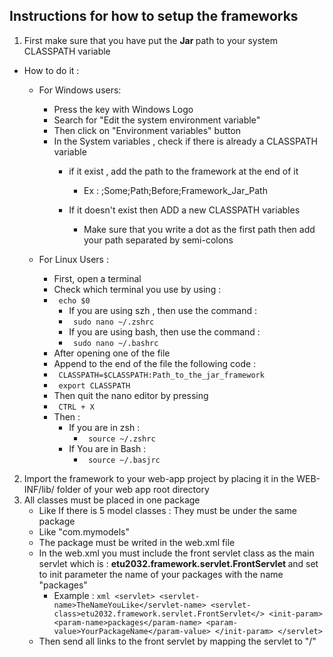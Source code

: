 ## Instructions for how to setup the frameworks 
1. First make sure that you have put the <b> Jar </b> path to your system CLASSPATH variable
  - How to do it :
    - For Windows users:
        - Press the key with Windows Logo
        - Search for "Edit the system environment variable"
        - Then click on "Environment variables" button
        - In the System variables , check if there is already a CLASSPATH variable
          - if it exist , add the path to the framework at the end of it
            - Ex : ;Some;Path;Before;Framework_Jar_Path
          
          - If it doesn't exist then ADD a new CLASSPATH variables
            - Make sure that you write a dot as the first path then add your path separated by semi-colons
    
    - For Linux Users :
      - First, open a terminal 
      - Check which terminal you use by using : 
      - <code> echo $0 </code>
        - If you are using szh , then use the command :
        - <code> sudo nano ~/.zshrc </code>
        - If you are using bash, then use the command :
        - <code> sudo nano ~/.bashrc </code>
      - After opening one of the file
      - Append to the end of the file the following code :
      - <code> CLASSPATH=$CLASSPATH:Path_to_the_jar_framework </code>
      - <code> export CLASSPATH </code>
      - Then quit the nano editor by pressing 
      - <code> CTRL + X </code>
      - Then :
          - If you are in zsh :
            - <code> source ~/.zshrc </code>
          - If You are in Bash :
            - <code> source ~/.basjrc </code>

2. Import the framework to your web-app project by placing it in the WEB-INF/lib/ folder of your web app root directory
3. All classes must be placed in one package
      - Like If there is 5 model classes : They must be under the same package
      - Like "com.mymodels"
    - The package must be writed in the web.xml file
    - In the web.xml you must include the front servlet class as the main servlet which is : <b> etu2032.framework.servlet.FrontServlet     </b> and set to init parameter the name of your packages with the name "packages"
      - Example :
            ```xml
                <servlet>
                    <servlet-name>TheNameYouLike</servlet-name>
                    <servlet-class>etu2032.framework.servlet.FrontServlet</>
                    <init-param>
                        <param-name>packages</param-name>
                        <param-value>YourPackageName</param-value>
                    </init-param>
                </servlet>
            ```
    - Then send all links to the front servlet by mapping the servlet to "/"